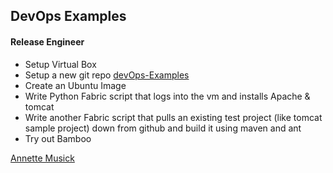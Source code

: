 ## DevOps Examples

#### Release Engineer

 * Setup Virtual Box
 * Setup a new git repo [devOps-Examples](https://github.com/amusick/devOps-Exampless)
 * Create an Ubuntu Image
 * Write Python Fabric script that logs into the vm and installs Apache & tomcat
 * Write another Fabric script that pulls an existing test project (like tomcat sample project) down from github and build it using maven and ant
 * Try out Bamboo

 [Annette Musick](https://github.com/amusick)
